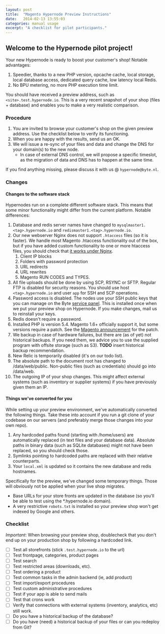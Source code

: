 ```yaml
---
layout: post
title:  "Magento Hypernode Preview Instructions"
date:   2014-02-13 13:55:03
categories: manual usage 
excerpt: "A checklist for pilot participants."
---
```

## Welcome to the Hypernode pilot project!

Your new Hypernode is ready to boost your customer's shop! Notable advantages:

1. Speedier, thanks to a new PHP version, opcache cache, local storage, local database access, dedicated query cache, low latency local Redis.
1. No BPU metering, no more PHP execution time limit.

You should have received a preview address, such as 
`<site>.test.hypernode.io`. This is a very recent snapshot of your 
shop (files + database) and enables you to make a very realistic comparison.

### Procedure

1. You are invited to browse your customer's shop on the given preview address. Use the checklist below to verify its functioning.
1. When you are happy with the results, send us an OK.
1. We will issue a re-sync of your files and data and change the DNS for your domain(s) to the new node.
    * In case of external DNS control, we will propose a specific timeslot, as the migration of data and DNS has to happen at the same time.

If you find anything missing, please discuss it with us @ `hypernode@byte.nl`.

### Changes

#### Changes to the software stack

Hypernodes run on a complete different software stack. This means that some minor functionality might differ from the current platform. Notable differences:

1. Database and redis server names have changed to `mysqlmaster1.<tag>.hypernode.io` and `redismaster1.<tag>.hypernode.io`.
1. Our new webserver Nginx does not support `.htaccess` files (so it is faster). We handle most Magento .htaccess functionality out of the box, but if you have added custom functionality to one or more htaccess files, you should check that [it works under Nginx](configuring-nginx.html). 
    1. Client IP blocks
    1. Folders with password protection
    1. URL redirects
    1. URL rewrites
    1. Magento RUN CODES and TYPES.
1. All file uploads should be done by using SCP, RSYNC or SFTP. Regular FTP is disabled for security reasons. You should use host `<tag>.hypernode.io` and user `app` for SSH and SCP operations. 
1. Password access is disabled. The nodes use your SSH public keys that you can manage on the Byte [service panel](https://service.byte.nl/sshkeymanager/). This is installed once when we put your preview shop on Hypernode. If you make changes, mail us to reinstall your keys.
1. Redis doesn't require a password.
1. Installed PHP is version 5.4. Magento 1.6+ officially support it, but some versions require a patch. See the [Magento announcement](http://www.magentocommerce.com/blog/magento-now-supports-php-54/) for the patch.
1. We backup in case of hardware failures, but there are (as of yet) not historical backups. If you need them, we advice you to use the supplied program with offsite storage (such as S3). **TODO** insert historical backup recommendation.
1. New Relic is temporarily disabled (it's on our todo list).
1. The absolute path to the document root has changed to /data/web/public. Non-public files (such as credentials) should go into /data/web.
1. The outgoing IP of your shop changes. This might affect external systems (such as inventory or supplier systems) if you have previously given them an IP.

#### Things we've converted for you

While setting up your preview environment, we've automatically converted the following things. Take these into account if you run a git clone of your codebase on our servers (and preferably merge those changes into your own repo). 

1. Any hardcoded paths found (starting with /home/users) are automatically replaced (in text files and your database data). Absolute paths in binary data (such as SQLite databases) might not have been replaced, so you should check those.
1. Symlinks pointing to hardcoded paths are replaced with their relative counterparts.
1. Your `local.xml` is updated so it contains the new database and redis hostnames.

Specifically for the preview, we've changed some temporary things. Those will obviously not be applied when your live shop migrates.

* Base URLs for your store fronts are updated in the database (so you'll be able to test using the *.hypernode.io domain). 
* A very restrictive `robots.txt` is installed so your preview shop won't get indexed by Google and others. 

### Checklist

_Important_: When browsing your preview shop, doublecheck that you don't end up on your production shop by following a hardcoded link. 

- ☐  Test all storefronts (stick `.test.hypernode.io` to the url)
- ☐  Test frontpage, categories, product pages
- ☐  Test search
- ☐  Test restricted areas (downloads, etc).
- ☐  Test ordering a product
- ☐  Test common tasks in the admin backend (ie, add product)
- ☐  Test import/export procedures
- ☐  Test custom administrative procedures
- ☐  Test if your app is able to send mails
- ☐  Test that crons work
- ☐  Verify that connections with external systems (inventory, analytics, etc) still work.
- ☐  Do you have a historical backup of the database?
- ☐  Do you have (need) a historical backup of your files or can you redeploy from Git?

